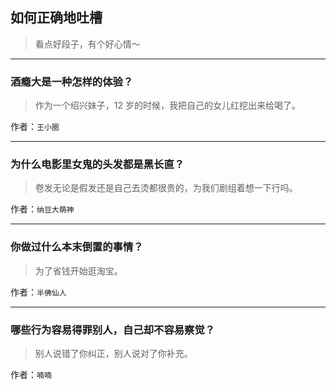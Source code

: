 ## 如何正确地吐槽

> 看点好段子，有个好心情～


 
---

### 酒瘾大是一种怎样的体验？

> 作为一个绍兴妹子，12 岁的时候，我把自己的女儿红挖出来给喝了。


作者：`王小圈`

---

### 为什么电影里女鬼的头发都是黑长直？

> 卷发无论是假发还是自己去烫都很贵的，为我们剧组着想一下行吗。


作者：`纳豆大萌神`

---

### 你做过什么本末倒置的事情？

> 为了省钱开始逛淘宝。


作者：`半佛仙人`

---

### 哪些行为容易得罪别人，自己却不容易察觉？

> 别人说错了你纠正，别人说对了你补充。


作者：`喃喃`